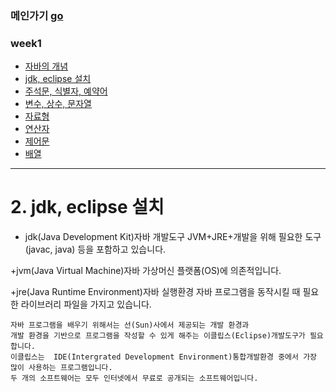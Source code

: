 ### 메인가기 [go](https://github.com/hannazclass/JavaBasic/blob/master/README.md)
### week1
* [자바의 개념](https://github.com/hannazclass/JavaBasic/blob/master/week1/week1_1.md)
* [jdk, eclipse 설치](https://github.com/hannazclass/JavaBasic/blob/master/week1/week1_2.md)
* [주석문, 식별자, 예약어](https://github.com/hannazclass/JavaBasic/blob/master/week1/week1_3.md)
* [변수, 상수, 문자열](https://github.com/hannazclass/JavaBasic/blob/master/week1/week1_4.md)
* [자료형](https://github.com/hannazclass/JavaBasic/blob/master/week1/week1_5.md)
* [연산자](https://github.com/hannazclass/JavaBasic/blob/master/week1/week1_6.md)
* [제어문](https://github.com/hannazclass/JavaBasic/blob/master/week1/week1_7.md)
* [배열](https://github.com/hannazclass/JavaBasic/blob/master/week1/week1_8.md)

****
# 2. jdk, eclipse 설치

* jdk(Java Development Kit)자바 개발도구
JVM+JRE+개발을 위해 필요한 도구(javac, java) 등을 포함하고 있습니다.

+jvm(Java Virtual Machine)자바 가상머신
플랫폼(OS)에 의존적입니다.

+jre(Java Runtime Environment)자바 실행환경
자바 프로그램을 동작시킬 때 필요한 라이브러리 파일을 가지고 있습니다.

```
자바 프로그램을 배우기 위해서는 선(Sun)사에서 제공되는 개발 환경과 
개발 환경을 기반으로 프로그램을 작성할 수 있게 해주는 이클립스(Eclipse)개발도구가 필요합니다.
이클립스는  IDE(Intergrated Development Environment)통합개발환경 중에서 가장 많이 사용하는 프로그램입니다.
두 개의 소프트웨어는 모두 인터넷에서 무료로 공개되는 소프트웨어입니다.
```
